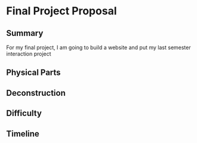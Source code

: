 # Final Project Proposal

## Summary

For my final project, I am going to build a website and put my last semester interaction project

## Physical Parts

## Deconstruction

## Difficulty

## Timeline
